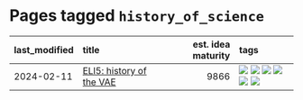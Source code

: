 # Pages tagged `history_of_science`

|last_modified|title|est. idea maturity|tags
|:---|:---|---:|:---|
|2024-02-11|[ELI5: history of the VAE](../ufldl_history.md)|9866|[![](https://img.shields.io/badge/tag-education-d7de4b)](../tags/education.md) [![](https://img.shields.io/badge/tag-feature_learning-57146)](../tags/feature_learning.md) [![](https://img.shields.io/badge/tag-history-4b28a8)](../tags/history.md) [![](https://img.shields.io/badge/tag-history_of_science-795a7e)](../tags/history_of_science.md) [![](https://img.shields.io/badge/tag-publication-96f12e)](../tags/publication.md) [![](https://img.shields.io/badge/tag-vae-b5656)](../tags/vae.md)|